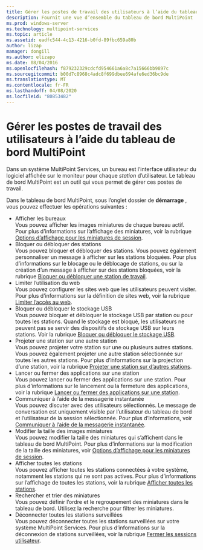 ```yaml
---
title: Gérer les postes de travail des utilisateurs à l’aide du tableau de bord MultiPoint
description: Fournit une vue d’ensemble du tableau de bord MultiPoint
ms.prod: windows-server
ms.technology: multipoint-services
ms.topic: article
ms.assetid: eadfc544-4c13-4216-b0fd-89fbc659a80b
author: lizap
manager: dongill
ms.author: elizapo
ms.date: 08/04/2016
ms.openlocfilehash: f879232329cdcfd954661a6a8c7a15666bb9897c
ms.sourcegitcommit: b00d7c8968c4adc8f699dbee694afe6ed36bc9de
ms.translationtype: MT
ms.contentlocale: fr-FR
ms.lasthandoff: 04/08/2020
ms.locfileid: "80853482"
---
```

# <a name="manage-user-desktops-using-multipoint-dashboard"></a>Gérer les postes de travail des utilisateurs à l’aide du tableau de bord MultiPoint
Dans un système MultiPoint Services, un bureau est l’interface utilisateur du logiciel affichée sur le moniteur pour chaque *station* d’utilisateur. Le tableau de bord MultiPoint est un outil qui vous permet de gérer ces postes de travail.   
  
Dans le tableau de bord MultiPoint, sous l’onglet dossier de **démarrage** , vous pouvez effectuer les opérations suivantes :  
  
- Afficher les bureaux  
Vous pouvez afficher les images miniatures de chaque bureau actif. Pour plus d’informations sur l’affichage des miniatures, voir la rubrique [Options d’affichage pour les miniatures de session](View-Options-for-Session-Thumbnails-in-MultiPoint-Dashboard.md).  
- Bloquer ou débloquer des stations  
Vous pouvez bloquer et débloquer des stations. Vous pouvez également personnaliser un message à afficher sur les stations bloquées. Pour plus d’informations sur le blocage ou le déblocage de stations, ou sur la création d’un message à afficher sur des stations bloquées, voir la rubrique [Bloquer ou débloquer une station de travail](Block-or-Unblock-a-Station.md).  
- Limiter l’utilisation du web  
Vous pouvez configurer les sites web que les utilisateurs peuvent visiter. Pour plus d’informations sur la définition de sites web, voir la rubrique [Limiter l’accès au web](Limit-Web-Access.md).  
- Bloquer ou débloquer le stockage USB  
Vous pouvez bloquer et débloquer le stockage USB par station ou pour toutes les stations. Quand le stockage est bloqué, les utilisateurs ne peuvent pas se servir des dispositifs de stockage USB sur leurs stations. Voir la rubrique [Bloquer ou débloquer le stockage USB](Block-or-Unblock-USB-Storage.md).  
- Projeter une station sur une autre station  
Vous pouvez projeter votre station sur une ou plusieurs autres stations. Vous pouvez également projeter une autre station sélectionnée sur toutes les autres stations. Pour plus d’informations sur la projection d’une station, voir la rubrique [Projeter une station sur d’autres stations](Project-a-Station-to-Other-Stations.md).  
- Lancer ou fermer des applications sur une station  
Vous pouvez lancer ou fermer des applications sur une station. Pour plus d’informations sur le lancement ou la fermeture des applications, voir la rubrique [Lancer ou fermer des applications sur une station](Launch-or-Close-Applications-on-a-Station.md).  
- Communiquer à l’aide de la messagerie instantanée  
Vous pouvez discuter avec des utilisateurs sélectionnés. Le message de conversation est uniquement visible par l’utilisateur du tableau de bord et l’utilisateur de la session sélectionnée. Pour plus d’informations, voir [Communiquer à l’aide de la messagerie instantanée](Use-IM.md).  
- Modifier la taille des images miniatures  
Vous pouvez modifier la taille des miniatures qui s’affichent dans le tableau de bord MultiPoint. Pour plus d’informations sur la modification de la taille des miniatures, voir [Options d’affichage pour les miniatures de session](View-Options-for-Session-Thumbnails-in-MultiPoint-Dashboard.md).
- Afficher toutes les stations  
Vous pouvez afficher toutes les stations connectées à votre système, notamment les stations qui ne sont pas actives. Pour plus d’informations sur l’affichage de toutes les stations, voir la rubrique [Afficher toutes les stations](Show-All-Stations.md).  
- Rechercher et trier des miniatures  
Vous pouvez définir l’ordre et le regroupement des miniatures dans le tableau de bord. Utilisez la recherche pour filtrer les miniatures.  
- Déconnecter toutes les stations surveillées  
Vous pouvez déconnecter toutes les stations surveillées sur votre système MultiPoint Services. Pour plus d’informations sur la déconnexion de stations surveillées, voir la rubrique [Fermer les sessions utilisateur](Log-Off-User-Sessions.md).
